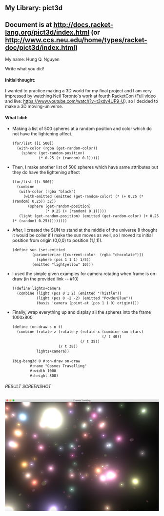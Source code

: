## My Library: pict3d 
## Document is at http://docs.racket-lang.org/pict3d/index.html (or http://www.ccs.neu.edu/home/types/racket-doc/pict3d/index.html)

My name: Hung Q. Nguyen

Write what you did!

#### Initial thought: 
I wanted to practice making a 3D world for my final project and I am very impressed by watching Neil Toronto's work at fourth RacketCon (Full video and live: https://www.youtube.com/watch?v=t3xdv4UP9-U), so I decided to make a 3D moving-universe.

#### What I did:
- Making a list of 500 spheres at a random position and color which do not have the lightening affect.

	```
	(for/list ([i 500])
      (with-color (rgba (get-random-color))
        (sphere (get-random-position)
                (* 0.25 (+ (random) 0.1)))))
	```

- Then, I make another list of 500 spheres which have same attributes but they do have the lightening affect
	```
	(for/list ([i 500])
      (combine
       (with-color (rgba "black")
         (with-emitted (emitted (get-random-color) (* (+ 0.25 (* (random) 0.25)) 32))
           (sphere (get-random-position)
                   (* 0.25 (+ (random) 0.1)))))
       (light (get-random-position) (emitted (get-random-color) (+ 0.25 (* (random) 0.25)))))))))
	```
- After, I created the SUN to stand at the middle of the universe (I thought it would be coller if I make the sun moves as well, so I moved its initial position from origin (0,0,0) to position (1,1,1)).

	```
	(define sun (set-emitted
             (parameterize ([current-color  (rgba "chocolate")])
               (sphere (pos 1 1 1) 1/5))
             (emitted "lightyellow" 10)))
    ```

- I used the simple given examples for camera rotating when frame is on-draw (in the provided link -- #10)

	```
	((define lights+camera
	  (combine (light (pos 0 1 2) (emitted "Thistle"))
	           (light (pos 0 -2 -2) (emitted "PowderBlue"))
	           (basis 'camera (point-at (pos 1 1 0) origin))))
	```
- Finally, wrap everything up and display all the spheres into the frame 1000x800
	```
	(define (on-draw s n t)
	  (combine (rotate-z (rotate-y (rotate-x (combine sun stars)
	                                         (/ t 40))
	                               (/ t 35))
	                     (/ t 38))
	           lights+camera))

	(big-bang3d 0 #:on-draw on-draw
            #:name "Cosmos Travelling"	 	 	 	 
            #:width 1000	 	 	 	 
            #:height 800)
	```

###### RESULT SCREENSHOT
![alt tag](https://github.com/hnguyenworkstation/FP3/blob/master/screenshot.png)

